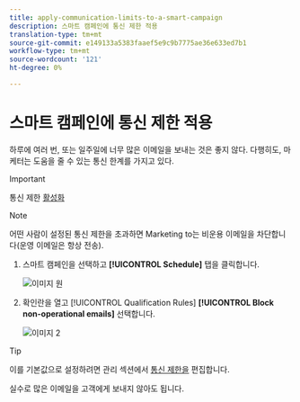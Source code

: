```yaml
---
title: apply-communication-limits-to-a-smart-campaign
description: 스마트 캠페인에 통신 제한 적용
translation-type: tm+mt
source-git-commit: e149133a5383faaef5e9c9b7775ae36e633ed7b1
workflow-type: tm+mt
source-wordcount: '121'
ht-degree: 0%

---
```



# 스마트 캠페인에 통신 제한 적용

하루에 여러 번, 또는 일주일에 너무 많은 이메일을 보내는 것은 좋지 않다. 다행히도, 마케터는 도움을 줄 수 있는 통신 한계를 가지고 있다.

>[!IMPORTANT]
>
>통신 제한 [활성화](https://docs.marketo.com/display/DOCS/Enable+Communication+Limits)

>[!NOTE]
>
>어떤 사람이 설정된 통신 제한을 초과하면 Marketing to는 비운용 이메일을 차단합니다(운영 이메일은 항상 전송).

1. 스마트 캠페인을 선택하고 **[!UICONTROL Schedule]** 탭을 클릭합니다.

   ![이미지 원](/help/sky/assets/smart-campaigns/apply-communication-limits-to-a-smart-campaign/apply-communication-limits-to-a-smart-campaign-1.png)

1. 확인란을 열고 [!UICONTROL Qualification Rules] **[!UICONTROL Block non-operational emails]** 선택합니다.

   ![이미지 2](/help/sky/assets/smart-campaigns/apply-communication-limits-to-a-smart-campaign/apply-communication-limits-to-a-smart-campaign-2.png)

>[!TIP]
>
>이를 기본값으로 설정하려면 관리 섹션에서 [통신 제한을](https://docs.marketo.com/display/DOCS/Enable+Communication+Limits) 편집합니다.

실수로 많은 이메일을 고객에게 보내지 않아도 됩니다.
